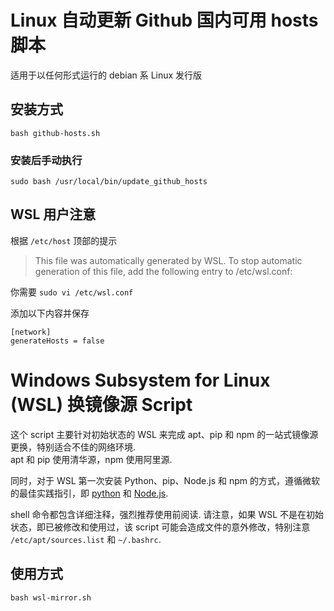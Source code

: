 # Linux 自动更新 Github 国内可用 hosts 脚本

适用于以任何形式运行的 debian 系 Linux 发行版

## 安装方式

```shell
bash github-hosts.sh
```

### 安装后手动执行

```shell
sudo bash /usr/local/bin/update_github_hosts
```

## WSL 用户注意

根据 `/etc/host` 顶部的提示

> This file was automatically generated by WSL. To stop automatic generation of this file, add the following entry to /etc/wsl.conf:

你需要 `sudo vi /etc/wsl.conf` 

添加以下内容并保存

```shell
[network]
generateHosts = false
```

# Windows Subsystem for Linux (WSL) 换镜像源 Script

这个 script 主要针对初始状态的 WSL 来完成 apt、pip 和 npm 的一站式镜像源更换，特别适合不佳的网络环境.  
apt 和 pip 使用清华源，npm 使用阿里源.  

同时，对于 WSL 第一次安装 Python、pip、Node.js 和 npm 的方式，遵循微软的最佳实践指引，即 [python](https://learn.microsoft.com/en-us/windows/python/web-frameworks) 和 [Node.js](https://learn.microsoft.com/en-us/windows/dev-environment/javascript/nodejs-on-wsl).
  
shell 命令都包含详细注释，强烈推荐使用前阅读. 请注意，如果 WSL 不是在初始状态，即已被修改和使用过，该 script 可能会造成文件的意外修改，特别注意 `/etc/apt/sources.list` 和 `~/.bashrc`.

## 使用方式
```shell
bash wsl-mirror.sh
```

